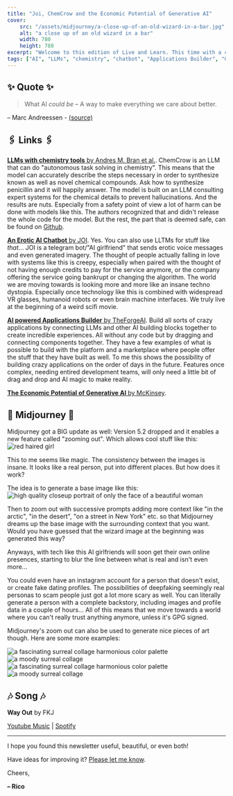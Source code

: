 ```yaml
---
title: "Joi, ChemCrow and the Economic Potential of Generative AI"
cover:
    src: "/assets/midjourney/a-close-up-of-an-old-wizard-in-a-bar.jpg"
    alt: "a close up of an old wizard in a bar"
    width: 780
    height: 780
excerpt: "Welcome to this edition of Live and Learn. This time with a chatbot that can send erotic voice messages, an LLM that can synthesize chemical compounds and an assessment of the economic potential of generative AI. Enjoy."
tags: ["AI", "LLMs", "chemistry", "chatbot", "Applications Builder", "Generative AI", "Natural Language Processing (NLP)", "Machine Learning (ML)", "AGI", "AI Ethics", "AI Applications", "AI Development", "AI Marketplace"]
---
```


## ✨ Quote ✨

> What AI *could be* – A way to make everything we care about better.

– Marc Andreessen - [(source)](https://pmarca.substack.com/p/why-ai-will-save-the-world)

## 🖇️ Links 🖇️

[**LLMs with chemistry tools** by Andres M. Bran et al.](https://arxiv.org/pdf/2304.05376.pdf). ChemCrow is an LLM that can do "autonomous task solving in chemistry". This means that the model can accurately describe the steps necessary in order to synthesize known as well as novel chemical compounds. Ask how to synthesize penicillin and it will happily answer. The model is built on an LLM consulting expert systems for the chemical details to prevent hallucinations. And the results are nuts. Especially from a safety point of view a lot of harm can be done with models like this. The authors recognized that and didn't release the whole code for the model. But the rest, the part that is deemed safe, can be found on [Github](https://github.com/ur-whitelab/chemcrow-public/). 

[**An Erotic AI Chatbot** by JOI](https://joiaigirlfriend.com/). Yes. You can also use LLTMs for stuff like *that*... JOI is a telegram bot/"AI girlfriend" that sends erotic voice messages and even generated imagery. The thought of people actually falling in love with systems like this is creepy, especially when paired with the thought of not having enough credits to pay for the service anymore, or the company offering the service going bankrupt or changing the algorithm. The world we are moving towards is looking more and more like an insane techno dystopia. Especially once technology like this is combined with widespread VR glasses, humanoid robots or even brain machine interfaces. We truly live at the beginning of a weird scifi movie.

[**AI powered Applications Builder** by TheForgeAI](https://theforgeai.com/). Build all sorts of crazy applications by connecting LLMs and other AI building blocks together to create incredible experiences. All without any code but by dragging and connecting components together. They have a few examples of what is possible to build with the platform and a marketplace where people offer the stuff that they have built as well. To me this shows the possibility of building crazy applications on the order of days in the future. Features once complex, needing entired development teams, will only need a little bit of drag and drop and AI magic to make reality. 

[**The Economic Potential of Generative AI** by McKinsey](https://www.mckinsey.com/capabilities/mckinsey-digital/our-insights/the-economic-potential-of-generative-ai-the-next-productivity-frontier).



## 🌌 Midjourney 🌌


Midjourney got a BIG update as well: Version 5.2 dropped and it enables a new feature called "zooming out". Which allows cool stuff like this: 
![red haired girl](/assets/midjourney/red-haired-girl.webp)

This to me seems like magic. The consistency between the images is insane. It looks like a real person, put into different places. But how does it work?

The idea is to generate a base image like this: 
![high quality closeup portrait of only the face of a beautiful woman](/assets/midjourney/high-quality-closeup-portrait-of-only-the-face-of-a-beautiful-woman.jpg)

Then to zoom out with successive prompts adding more context like "in the arctic", "in the desert", "on a street in New York" etc. so that Midjourney dreams up the base image with the surrounding context that you want. Would you have guessed that the wizard image at the beginning was generated this way? 

Anyways, with tech like this AI girlfriends will soon get their own online presences, starting to blur the line between what is real and isn't even more...

You could even have an instagram account for a person that doesn't exist, or create fake dating profiles. The possibilities of deepfaking seemingly real personas to scam people just got a lot more scary as well. You can literally generate a person with a complete backstory, including images and profile data in a couple of hours... All of this means that we move towards a world where you can't really trust anything anymore, unless it's GPG signed. 

Midjourney's zoom out can also be used to generate nice pieces of art though. Here are some more examples:

![a fascinating surreal collage harmonious color palette](/assets/midjourney/a-fascinating-surreal-collage-harmonious-color-palette-2.jpg)
![a moody surreal collage](/assets/midjourney/a-moody-surreal-collage.jpg)
![a fascinating surreal collage harmonious color palette](/assets/midjourney/a-fascinating-surreal-collage-harmonious-color-palette.jpg)
![a moody surreal collage](/assets/midjourney/a-moody-surreal-collage-2.jpg)



## 🎶 Song 🎶

**Way Out** by FKJ

[Youtube Music](https://music.youtube.com/watch?v=3IDT591wFiE) | [Spotify](https://open.spotify.com/track/63OemEo5x866TOhGpxfuAz)

---

I hope you found this newsletter useful, beautiful, or even both!

Have ideas for improving it? [Please let me know](https://airtable.com/shro1VeyG4lkNXkx2). 

Cheers,

**– Rico**
